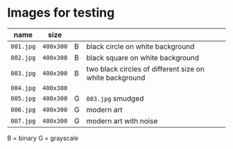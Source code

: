 # Images for testing

| name      | size      |   |                                                         | 
|-----------|-----------|---|---------------------------------------------------------|
| `001.jpg` | `400x300` | B | black circle on white background                        | 
| `002.jpg` | `400x300` | B | black square on white background                        |
| `003.jpg` | `400x300` | B | two black circles of different size on white background |
| `004.jpg` | `400x300` |   |                                                         |
| `005.jpg` | `400x300` | G | `003.jpg` smudged                                       |
| `006.jpg` | `400x300` | G | modern art                                              |
| `007.jpg` | `400x300` | G | modern art with noise                                   |

B = binary
G = grayscale

